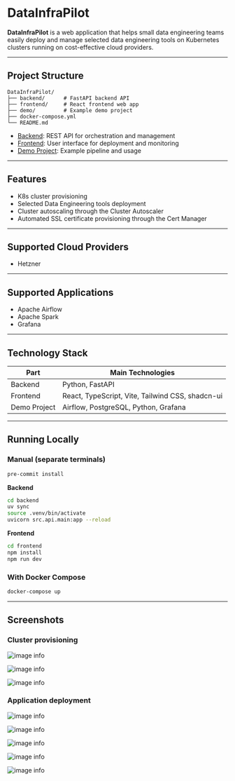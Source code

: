 # DataInfraPilot

**DataInfraPilot** is a web application that helps small data engineering teams easily deploy and manage selected data engineering tools on Kubernetes clusters running on cost-effective cloud providers.

---

## Project Structure

```
DataInfraPilot/
├── backend/      # FastAPI backend API
├── frontend/     # React frontend web app
├── demo/         # Example demo project
├── docker-compose.yml
└── README.md
```

- [Backend](./backend/README.md): REST API for orchestration and management
- [Frontend](./frontend/README.md): User interface for deployment and monitoring
- [Demo Project](./demo/README.md): Example pipeline and usage

---

## Features

- K8s cluster provisioning
- Selected Data Engineering tools deployment
- Cluster autoscaling through the Cluster Autoscaler
- Automated SSL certificate provisioning through the Cert Manager

---

## Supported Cloud Providers
- Hetzner

---

## Supported Applications
- Apache Airflow
- Apache Spark
- Grafana

---

## Technology Stack

| Part         | Main Technologies                                |
|--------------|--------------------------------------------------|
| Backend      | Python, FastAPI                                  |
| Frontend     | React, TypeScript, Vite, Tailwind CSS, shadcn-ui |
| Demo Project | Airflow, PostgreSQL, Python, Grafana             |

---

## Running Locally

### Manual (separate terminals)
```bash
pre-commit install
```

**Backend**
```bash
cd backend
uv sync
source .venv/bin/activate
uvicorn src.api.main:app --reload
```

**Frontend**
```bash
cd frontend
npm install
npm run dev
```

### With Docker Compose

```bash
docker-compose up
```
---

## Screenshots
### Cluster provisioning
![image info](docs/create_cluster_modal_1.png)

![image info](docs/create_cluster_modal_3.png)

![image info](docs/cluster_details.png)

### Application deployment

![image info](docs/deploy_app_modal_1.png)

![image info](docs/deploy_app_modal_2.png)

![image info](docs/grafana_subdomain_access.png)

![image info](docs/deployment_details_page.png)

![image info](docs/deployments_page.png)